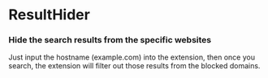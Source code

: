 # ResultHider

### Hide the search results from the specific websites

Just input the hostname (example.com) into the extension, then once you search, the extension will filter out those results from the blocked domains.

